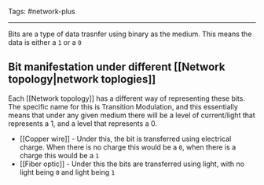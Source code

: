 Tags: #network-plus 

---
Bits are a type of data trasnfer using binary as the medium. This means the data is either a `1` or a `0`

## Bit manifestation under different [[Network topology|network toplogies]]
Each [[Network topology]] has a different way of representing these bits. The specific name for this is Transition Modulation, and this essentially means that under any given medium there will be a level of current/light that represents a 1, and a level that represents a 0. 

- [[Copper wire]] - Under this, the bit is transferred using electrical charge. When there is no charge this would be a `0`, when there is a charge this would be a `1`
- [[Fiber optic]] - Under this the bits are transferred using light, with no light being `0` and light being `1`